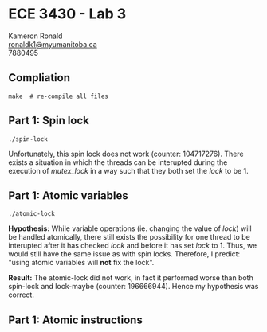 # ECE 3430 - Lab 3

Kameron Ronald  
ronaldk1@myumanitoba.ca  
7880495

## Compliation

```shell
make  # re-compile all files
```

## Part 1: Spin lock

```shell
./spin-lock
```

Unfortunately, this spin lock does not work (counter: 104717276). There exists a situation in which
the threads can be interupted during the execution of *mutex_lock* in a way such that they both set
the *lock* to be 1.

## Part 1: Atomic variables

```shell
./atomic-lock
```

**Hypothesis:** While variable operations (ie. changing the value of *lock*) will be handled
atomically, there still exists the possibility for one thread to be interupted after it has checked
*lock* and before it has set *lock* to 1. Thus, we would still have the same issue as with spin locks.
Therefore, I predict: "using atomic variables will **not** fix the lock".

**Result:** The atomic-lock did not work, in fact it performed worse than both spin-lock and
lock-maybe (counter: 196666944). Hence my hypothesis was correct.

## Part 1: Atomic instructions

